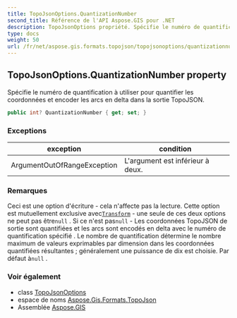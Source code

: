 ```yaml
---
title: TopoJsonOptions.QuantizationNumber
second_title: Référence de l'API Aspose.GIS pour .NET
description: TopoJsonOptions propriété. Spécifie le numéro de quantification à utiliser pour quantifier les coordonnées et encoder les arcs en delta dans la sortie TopoJSON.
type: docs
weight: 50
url: /fr/net/aspose.gis.formats.topojson/topojsonoptions/quantizationnumber/
---
```

## TopoJsonOptions.QuantizationNumber property

Spécifie le numéro de quantification à utiliser pour quantifier les coordonnées et encoder les arcs en delta dans la sortie TopoJSON.

```csharp
public int? QuantizationNumber { get; set; }
```

### Exceptions

| exception | condition |
| --- | --- |
| ArgumentOutOfRangeException | L'argument est inférieur à deux. |

### Remarques

Ceci est une option d'écriture - cela n'affecte pas la lecture. Cette option est mutuellement exclusive avec[`Transform`](../transform/) - une seule de ces deux options ne peut pas être`null` . Si ce n'est pas`null` - Les coordonnées TopoJSON de sortie sont quantifiées et les arcs sont encodés en delta avec le numéro de quantification spécifié . Le nombre de quantification détermine le nombre maximum de valeurs exprimables par dimension dans les coordonnées quantifiées résultantes ; généralement une puissance de dix est choisie. Par défaut à`null` .

### Voir également

* class [TopoJsonOptions](../)
* espace de noms [Aspose.Gis.Formats.TopoJson](../../topojsonoptions/)
* Assemblée [Aspose.GIS](../../../)


